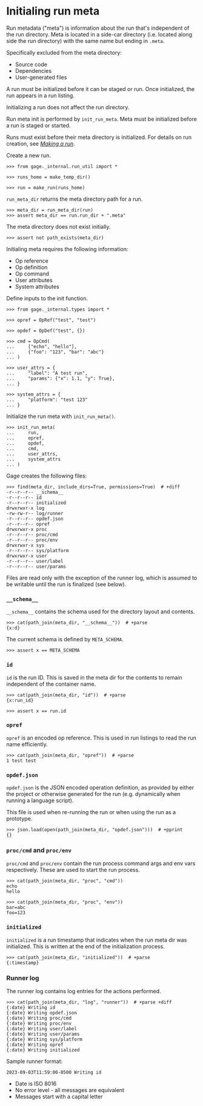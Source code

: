 # Initialing run meta

Run metadata ("meta") is information about the run that's independent of
the run directory. Meta is located in a side-car directory (i.e. located
along side the run directory) with the same name but ending in `.meta`.

Specifically excluded from the meta directory:

- Source code
- Dependencies
- User-generated files

A run must be initialized before it can be staged or run. Once
initialized, the run appears in a run listing.

Initializing a run does not affect the run directory.

Run meta init is performed by `init_run_meta`. Meta must be initialized
before a run is staged or started.

Runs must exist before their meta directory is initialized. For details
on run creation, see [*Making a run*](run-lifecycle-1-make-run.md).

Create a new run.

    >>> from gage._internal.run_util import *

    >>> runs_home = make_temp_dir()

    >>> run = make_run(runs_home)

`run_meta_dir` returns the meta directory path for a run.

    >>> meta_dir = run_meta_dir(run)
    >>> assert meta_dir == run.run_dir + ".meta"

The meta directory does not exist initially.

    >>> assert not path_exists(meta_dir)

Initialing meta requires the following information:

- Op reference
- Op definition
- Op command
- User attributes
- System attributes

Define inputs to the init function.

    >>> from gage._internal.types import *

    >>> opref = OpRef("test", "test")

    >>> opdef = OpDef("test", {})

    >>> cmd = OpCmd(
    ...     ["echo", "hello"],
    ...     {"foo": "123", "bar": "abc"}
    ... )

    >>> user_attrs = {
    ...     "label": "A test run",
    ...     "params": {"x": 1.1, "y": True},
    ... }

    >>> system_attrs = {
    ...     "platform": "test 123"
    ... }

Initialize the run meta with `init_run_meta()`.

    >>> init_run_meta(
    ...     run,
    ...     opref,
    ...     opdef,
    ...     cmd,
    ...     user_attrs,
    ...     system_attrs
    ... )

Gage creates the following files:

    >>> find(meta_dir, include_dirs=True, permissions=True)  # +diff
    -r--r--r-- __schema__
    -r--r--r-- id
    -r--r--r-- initialized
    drwxrwxr-x log
    -rw-rw-r-- log/runner
    -r--r--r-- opdef.json
    -r--r--r-- opref
    drwxrwxr-x proc
    -r--r--r-- proc/cmd
    -r--r--r-- proc/env
    drwxrwxr-x sys
    -r--r--r-- sys/platform
    drwxrwxr-x user
    -r--r--r-- user/label
    -r--r--r-- user/params

Files are read only with the exception of the runner log, which is
assumed to be writable until the run is finalized (see below).

### `__schema__`

`__schema__` contains the schema used for the directory layout and
contents.

    >>> cat(path_join(meta_dir, "__schema__"))  # +parse
    {x:d}

The current schema is defined by `META_SCHEMA`.

    >>> assert x == META_SCHEMA

### `id`

`id` is the run ID. This is saved in the meta dir for the contents to
remain independent of the container name.

    >>> cat(path_join(meta_dir, "id"))  # +parse
    {x:run_id}

    >>> assert x == run.id

### `opref`

`opref` is an encoded op reference. This is used in run listings to read
the run name efficiently.

    >>> cat(path_join(meta_dir, "opref"))  # +parse
    1 test test

### `opdef.json`

`opdef.json` is the JSON encoded operation definition, as provided by
either the project or otherwise generated for the run (e.g. dynamically
when running a language script).

This file is used when re-running the run or when using the run as a
prototype.

    >>> json.load(open(path_join(meta_dir, "opdef.json")))  # +pprint
    {}

### `proc/cmd` and `proc/env`

`proc/cmd` and `proc/env` contain the run process command args and env
vars respectively. These are used to start the run process.

    >>> cat(path_join(meta_dir, "proc", "cmd"))
    echo
    hello

    >>> cat(path_join(meta_dir, "proc", "env"))
    bar=abc
    foo=123

### `initialized`

`initialized` is a run timestamp that indicates when the run meta dir
was initialized. This is written at the end of the initialization
process.

    >>> cat(path_join(meta_dir, "initialized"))  # +parse
    {:timestamp}

### Runner log

The runner log contains log entries for the actions performed.

    >>> cat(path_join(meta_dir, "log", "runner"))  # +parse +diff
    {:date} Writing id
    {:date} Writing opdef.json
    {:date} Writing proc/cmd
    {:date} Writing proc/env
    {:date} Writing user/label
    {:date} Writing user/params
    {:date} Writing sys/platform
    {:date} Writing opref
    {:date} Writing initialized

Sample runner format:

    2023-09-03T11:59:00-0500 Writing id

- Date is ISO 8016
- No error level - all messages are equivalent
- Messages start with a capital letter
